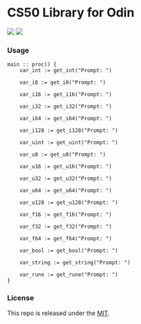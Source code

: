 # CS50 Library for Odin

[![](https://img.shields.io/github/v/tag/thechampagne/cs50-odin?label=version)](https://github.com/thechampagne/cs50-odin/releases/latest) [![](https://img.shields.io/github/license/thechampagne/cs50-odin)](https://github.com/thechampagne/cs50-odin/blob/main/LICENSE)


### Usage

```odin
main :: proc() {
    var_int := get_int("Prompt: ")

    var_i8 := get_i8("Prompt: ")
    
    var_i16 := get_i16("Prompt: ")
    
    var_i32 := get_i32("Prompt: ")
    
    var_i64 := get_i64("Prompt: ")

    var_i128 := get_i128("Prompt: ")

    var_uint := get_uint("Prompt: ")

    var_u8 := get_u8("Prompt: ")

    var_u16 := get_u16("Prompt: ")

    var_u32 := get_u32("Prompt: ")

    var_u64 := get_u64("Prompt: ")

    var_u128 := get_u128("Prompt: ")

    var_f16 := get_f16("Prompt: ")

    var_f32 := get_f32("Prompt: ")

    var_f64 := get_f64("Prompt: ")

    var_bool := get_bool("Prompt: ")

    var_string := get_string("Prompt: ")

    var_rune := get_rune("Prompt: ")
}
```

### License

This repo is released under the [MIT](https://github.com/thechampagne/cs50-odin/blob/main/LICENSE).